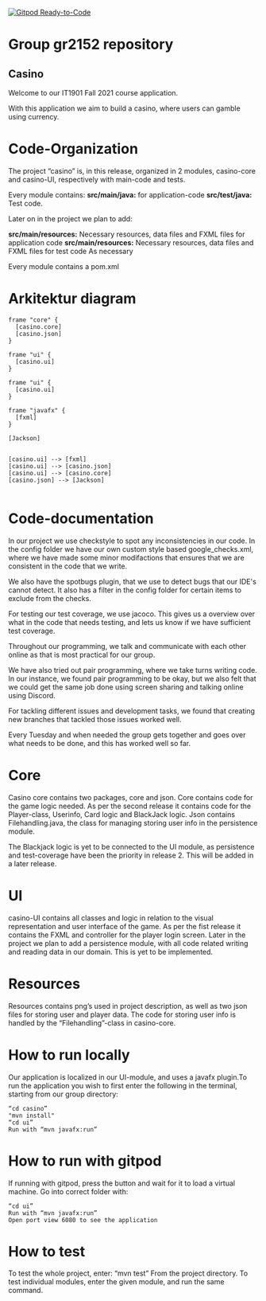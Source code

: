 [![Gitpod Ready-to-Code](https://img.shields.io/badge/Gitpod-Ready--to--Code-green?logo=gitpod)](https://gitpod.stud.ntnu.no/#https://gitlab.stud.idi.ntnu.no/it1901/groups-2021/gr2152/gr2152)

# Group gr2152 repository

## Casino

Welcome to our IT1901 Fall 2021 course application.

With this application we aim to build a casino, where users can gamble using currency.

# Code-Organization

The project “casino” is, in this release, organized in 2 modules, casino-core and casino-UI, respectively with main-code and tests.

Every module contains:
**src/main/java:** for application-code
**src/test/java:** Test code.

Later on in the project we plan to add:

**src/main/resources:** Necessary resources, data files and FXML files for application code
**src/main/resources:** Necessary resources, data files and FXML files for test code
As necessary

Every module contains a pom.xml

# Arkitektur diagram

```plantuml
frame "core" {
  [casino.core]
  [casino.json]
}

frame "ui" {
  [casino.ui]
}

frame "ui" {
  [casino.ui]
}

frame "javafx" {
  [fxml]
}

[Jackson]


[casino.ui] --> [fxml]
[casino.ui] --> [casino.json]
[casino.ui] --> [casino.core]
[casino.json] --> [Jackson]


```

# Code-documentation

In our project we use checkstyle to spot any inconsistencies in our code.
In the config folder we have our own custom style based google_checks.xml, where we have made some minor modifactions that ensures that we are consistent in the code that we write.

We also have the spotbugs plugin, that we use to detect bugs that our IDE's cannot detect. It also has a filter in the config folder for certain items to exclude from the checks.

For testing our test coverage, we use jacoco. This gives us a overview over what in the code that needs testing, and lets us know if we have sufficient test coverage.

Throughout our programming, we talk and communicate with each other online as that is most practical for our group.

We have also tried out pair programming, where we take turns writing code. In our instance, we found pair programming to be okay, but we also felt that we could get the same job done using screen sharing and talking online using Discord.

For tackling different issues and development tasks, we found that creating new branches that tackled those issues worked well.

Every Tuesday and when needed the group gets together and goes over what needs to be done, and this has worked well so far.

# Core

Casino core contains two packages, core and json.
Core contains code for the game logic needed. As per the second release it contains code for the Player-class, Userinfo, Card logic and BlackJack logic.
Json contains Filehandling.java, the class for managing storing user info in the persistence module.

The Blackjack logic is yet to be connected to the UI module, as persistence and test-coverage have been the priority in release 2. This will be added in a later release.

# UI

casino-UI contains all classes and logic in relation to the visual representation and user interface of the game. As per the fist release it contains the FXML and controller for the player login screen.
Later in the project we plan to add a persistence module, with all code related writing and reading data in our domain. This is yet to be implemented.

# Resources

Resources contains png’s used in project description, as well as two json files for storing user and player data. The code for storing user info is handled by the “Filehandling”-class in casino-core.

# How to run locally

Our application is localized in our UI-module, and uses a javafx plugin.To run the application you wish to first enter the following in the terminal, starting from our group directory:

    “cd casino”
    "mvn install"
    “cd ui”
    Run with “mvn javafx:run”

# How to run with gitpod

If running with gitpod, press the button and wait for it to load a virtual machine.
Go into correct folder with:

    “cd ui”
    Run with “mvn javafx:run”
    Open port view 6080 to see the application

# How to test

To test the whole project, enter:
“mvn test”
From the project directory.
To test individual modules, enter the given module, and run the same command.
